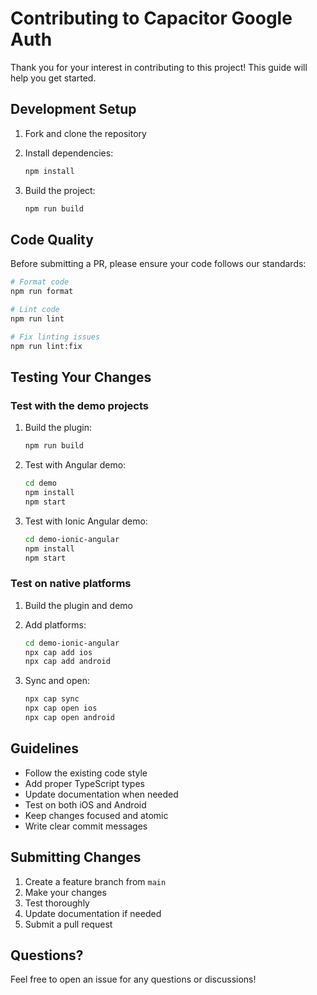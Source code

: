 # Contributing to Capacitor Google Auth

Thank you for your interest in contributing to this project! This guide will help you get started.

## Development Setup

1. Fork and clone the repository
2. Install dependencies:

   ```bash
   npm install
   ```

3. Build the project:
   ```bash
   npm run build
   ```

## Code Quality

Before submitting a PR, please ensure your code follows our standards:

```bash
# Format code
npm run format

# Lint code
npm run lint

# Fix linting issues
npm run lint:fix
```

## Testing Your Changes

### Test with the demo projects

1. Build the plugin:

   ```bash
   npm run build
   ```

2. Test with Angular demo:

   ```bash
   cd demo
   npm install
   npm start
   ```

3. Test with Ionic Angular demo:
   ```bash
   cd demo-ionic-angular
   npm install
   npm start
   ```

### Test on native platforms

1. Build the plugin and demo
2. Add platforms:

   ```bash
   cd demo-ionic-angular
   npx cap add ios
   npx cap add android
   ```

3. Sync and open:
   ```bash
   npx cap sync
   npx cap open ios
   npx cap open android
   ```

## Guidelines

- Follow the existing code style
- Add proper TypeScript types
- Update documentation when needed
- Test on both iOS and Android
- Keep changes focused and atomic
- Write clear commit messages

## Submitting Changes

1. Create a feature branch from `main`
2. Make your changes
3. Test thoroughly
4. Update documentation if needed
5. Submit a pull request

## Questions?

Feel free to open an issue for any questions or discussions!
